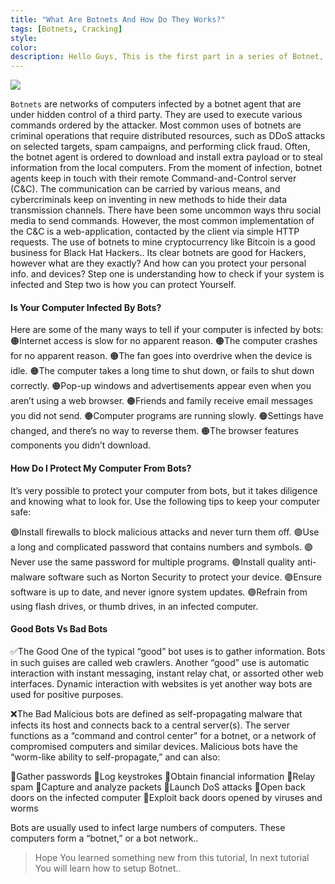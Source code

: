 ```yaml
---
title: "What Are Botnets And How Do They Works?"
tags: [Botnets, Cracking]
style: 
color: 
description: Hello Guys, This is the first part in a series of Botnet, In this part we will Discuss what actually Botnet is and how does work.
---
```




![](https://i.ibb.co/MDPrB7P/botnet.jpg)

``Botnets`` are networks of computers infected by a botnet agent that are under hidden control of a third party. They are used to execute various commands ordered by the attacker. Most common uses of botnets are criminal operations that require distributed resources, such as DDoS attacks on selected targets, spam campaigns, and performing click fraud. Often, the botnet agent is ordered to download and install extra payload or to steal information from the local computers.
From the moment of infection, botnet agents keep in touch with their remote Command-and-Control server (C&C). The communication can be carried by various means, and cybercriminals keep on inventing in new methods to hide their data transmission channels. There have been some uncommon ways thru social media to send commands. However, the most common implementation of the C&C is a web-application, contacted by the client via simple HTTP requests. The use of botnets to mine cryptocurrency like Bitcoin is a good business for Black Hat Hackers..
Its clear botnets are good for Hackers, however what are they exactly? And how can you protect your personal info. and devices?
Step one is understanding how to check if your system is infected and Step two is how you can protect Yourself.


#### Is Your Computer Infected By Bots? 
Here are some of the many ways to tell if your computer is infected by bots:
🟠Internet access is slow for no apparent reason.
🟠The computer crashes for no apparent reason.
🟠The fan goes into overdrive when the device is idle.
🟠The computer takes a long time to shut down, or fails to shut down correctly.
🟠Pop-up windows and advertisements appear even when you aren’t using a web browser.
🟠Friends and family receive email messages you did not send.
🟠Computer programs are running slowly.
🟠Settings have changed, and there’s no way to reverse them.
🟠The browser features components you didn’t download.

#### How Do I Protect My Computer From Bots? 
It’s very possible to protect your computer from bots, but it takes diligence and knowing what to look for. Use the following tips to keep your computer safe:

🟣Install firewalls to block malicious attacks and never turn them off.
🟣Use a long and complicated password that contains numbers and symbols.
🟣Never use the same password for multiple programs.
🟣Install quality anti-malware software such as Norton Security to protect your device.
🟣Ensure software is up to date, and never ignore system updates.
🟣Refrain from using flash drives, or thumb drives, in an infected computer.


#### Good Bots Vs Bad Bots 
✅The Good
One of the typical “good” bot uses is to gather information. Bots in such guises are called web crawlers. Another “good” use is automatic interaction with instant messaging, instant relay chat, or assorted other web interfaces. Dynamic interaction with websites is yet another way bots are used for positive purposes.

❌The Bad
Malicious bots are defined as self-propagating malware that infects its host and connects back to a central server(s). The server functions as a “command and control center” for a botnet, or a network of compromised computers and similar devices. Malicious bots have the “worm-like ability to self-propagate,” and can also:

🔴Gather passwords
🔴Log keystrokes
🔴Obtain financial information
🔴Relay spam
🔴Capture and analyze packets
🔴Launch DoS attacks
🔴Open back doors on the infected computer
🔴Exploit back doors opened by viruses and worms

Bots are usually used to infect large numbers of computers. These computers form a “botnet,” or a bot network..

> Hope You learned something new from this tutorial, In next tutorial You will learn how to setup Botnet..